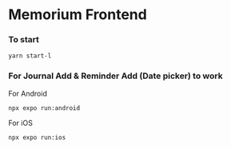 # Memorium Frontend

### To start
```
yarn start-l
```

### For Journal Add & Reminder Add (Date picker) to work 

For Android
```
npx expo run:android
```

For iOS
```
npx expo run:ios
```
